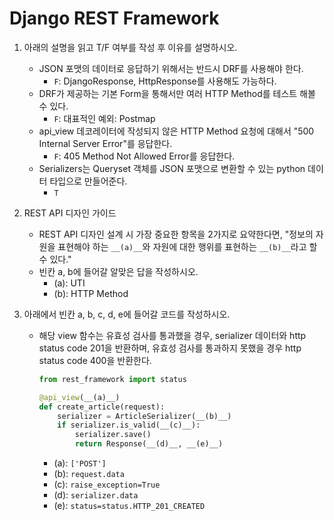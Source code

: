 # Django REST Framework

1. 아래의 설명을 읽고 T/F 여부를 작성 후 이유를 설명하시오.
   - JSON 포맷의 데이터로 응답하기 위해서는 반드시 DRF를 사용해야 한다.
     - `F`: DjangoResponse, HttpResponse를 사용해도 가능하다.
   - DRF가 제공하는 기본 Form을 통해서만 여러 HTTP Method를 테스트 해볼 수 있다.
     - `F`: 대표적인 예외: Postmap
   - api_view 데코레이터에 작성되지 않은 HTTP Method 요청에 대해서 "500 Internal Server Error"를 응답한다.
     - `F`: 405 Method Not Allowed Error를 응답한다.
   - Serializers는 Queryset 객체를 JSON 포맷으로 변환할 수 있는 python 데이터 타입으로 만들어준다.
     - `T`



2. REST API 디자인 가이드
   - REST API 디자인 설계 시 가장 중요한 항목을 2가지로 요약한다면, "정보의 자원을 표현해야 하는 `__(a)__`와 자원에 대한 행위를 표현하는 `__(b)__`라고 할 수 있다."
   - 빈칸 a, b에 들어갈 알맞은 답을 작성하시오.
     - (a): UTI
     - (b): HTTP Method



3. 아래에서 빈칸 a, b, c, d, e에 들어갈 코드를 작성하시오.

   - 해당 view 함수는 유효성 검사를 통과했을 경우, serializer 데이터와 http status code 201을 반환하며, 유효성 검사를 통과하지 못했을 경우 http status code 400을 반환한다.

     ```python
     from rest_framework import status
     
     @api_view(__(a)__)
     def create_article(request):
         serializer = ArticleSerializer(__(b)__)
         if serializer.is_valid(__(c)__):
             serializer.save()
             return Response(__(d)__, __(e)__)
     ```

     - (a): `['POST']`
     - (b): `request.data`
     - (c): `raise_exception=True`
     - (d): `serializer.data` 
     - (e): `status=status.HTTP_201_CREATED`